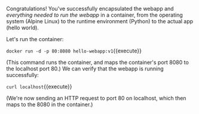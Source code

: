Congratulations! You've successfully encapsulated the webapp and *everything needed to run the webapp* in a container, from the operating system (Alpine Linux) to the runtime environment (Python) to the actual app (hello world).

Let's run the container:

`docker run -d -p 80:8080 hello-webapp:v1`{{execute}}

(This command runs the container, and maps the container's port 8080 to the localhost port 80.) We can verify that the webapp is running successfully:

`curl localhost`{{execute}}

(We're now sending an HTTP request to port 80 on localhost, which then maps to the 8080 in the container.)
